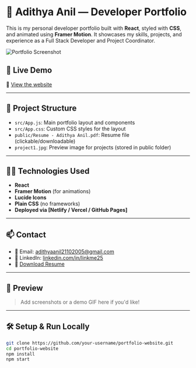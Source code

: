 # 💼 Adithya Anil — Developer Portfolio

This is my personal developer portfolio built with **React**, styled with **CSS**, and animated using **Framer Motion**. It showcases my skills, projects, and experience as a Full Stack Developer and Project Coordinator.

![Portfolio Screenshot](./screenshot.jpg) <!-- Optional: add a screenshot if you want -->

## 🔗 Live Demo

🚀 [View the website](https://your-deployment-link.com)

---

## 📂 Project Structure

- `src/App.js`: Main portfolio layout and components
- `src/App.css`: Custom CSS styles for the layout
- `public/Resume - Adithya Anil.pdf`: Resume file (clickable/downloadable)
- `project1.jpg`: Preview image for projects (stored in public folder)

---

## 🧑‍💻 Technologies Used

- **React**
- **Framer Motion** (for animations)
- **Lucide Icons**
- **Plain CSS** (no frameworks)
- **Deployed via [Netlify / Vercel / GitHub Pages]**

---

## 📫 Contact

- 📧 Email: adithyaanil21102005@gmail.com  
- 💼 LinkedIn: [linkedin.com/in/linkme25](https://linkedin.com/in/linkme25)  
- 📄 [Download Resume](./public/Resume%20-%20Adithya%20Anil.pdf)

---

## 📸 Preview

> Add screenshots or a demo GIF here if you'd like!

---

## 🛠 Setup & Run Locally

```bash
git clone https://github.com/your-username/portfolio-website.git
cd portfolio-website
npm install
npm start
